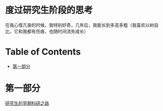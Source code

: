 # 度过研究生阶段的思考
在我心情亢奋的时候，我特别好奇，几年后，我能长到多高多粗（我喜欢以树自比，它和我都有伤痕，也随时间流失成长）
# Table of Contents
* [第一部分](#第一部分)
# 第一部分
[研究生的早期科研之路](https://mp.weixin.qq.com/s/MDB_er6rfKhXkDp-m1w-tg)

